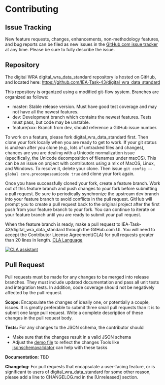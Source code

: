 Contributing
============

## Issue Tracking

New feature requests, changes, enhancements, non-methodology features, and bug reports can be filed as new issues in the
[GitHub.com issue tracker](https://github.com/IEA-Task-43/digital_wra_data_standard/issues) at any time. Please be sure to fully describe the
issue.

<!---For other issues, please email the Task 43 distribution list at `xx`.--->

## Repository

The digital WRA digital_wra_data_standard repository is hosted on GitHub, and located here: https://github.com/IEA-Task-43/digital_wra_data_standard

This repository is organized using a modified git-flow system. Branches are organized as follows:

- master: Stable release version. Must have good test coverage and may not have all the newest features.
- dev: Development branch which contains the newest features. Tests must pass, but code may be unstable.
- feature/xxx: Branch from dev, should reference a GitHub issue number.

To work on a feature, please fork digital_wra_data_standard first. Then clone your fork locally when you are ready to get to work. If your git status is unclean after you clone  (e.g., lots of untracked files and changes), chances are you are dealing with a Unicode normalization issue (specifically, the Unicode decomposition of filenames under macOS). This can be an issue on project with contributors using a mix of MacOS, Linux, and Windows. To resolve it, delete your clone. Then issue `git config --global core.precomposeunicode true` and clone your fork again. 

Once you have successfully cloned your fork, create a feature branch. Work out of this feature branch and push changes to your fork before submitting a pull request.
Be sure to periodically synchronize the upstream dev branch into your feature branch to avoid conflicts in the pull request. GitHub will prompt you to create a pull request back to the original project after the first push from your feature branch to your fork. You can continue to iterate on your feature branch until you are ready to submit your pull request.

When the feature branch is ready, make a pull request to IEA-Task-43/digital_wra_data_standard through the GitHub.com UI. You will need to accept the Contributor License Agreement(CLA) for pull requests greater than 20 lines in length. [CLA Language](https://gist.github.com/Dynorat/231c6d3bc1e75b4e44bcb8b241686e93)

[![CLA assistant](https://cla-assistant.io/readme/badge/IEA-Task-43/digital_wra_data_standard)](https://cla-assistant.io/IEA-Task-43/digital_wra_data_standard)


## Pull Request

Pull requests must be made for any changes to be merged into release branches.
They must include updated documentation and pass all unit tests and integration tests.
In addition, code coverage should not be negatively affected by the pull request.

**Scope:** Encapsulate the changes of ideally one, or potentially a couple, issues.
It is greatly preferable to submit three small pull requests than it is to submit one large pull request.
Write a complete description of these changes in the pull request body.

**Tests:**
For any changes to the JSON schema, the contributor should

* Make sure that the changes result in a valid JSON schema
* Adjust the [demo file](https://github.com/IEA-Task-43/digital_wra_data_standard/blob/master/demo_data/iea43_wra_data_model.json) to reflect the changes
Tools like [jsonschemavalidator](https://www.jsonschemavalidator.net/) can help with these tasks

**Documentation:** TBD
<!---Include any relevant changes to inline documentation, as well as any changes to the RST files located in /sphinx.--->

**Changelog:** For pull requests that encapsulate a user-facing feature, or is significant to users of digital_wra_data_standard for some other reason, please add a line to CHANGELOG.md in the [Unreleased] section.


<!--- ## Documentation Style
TBD
Documentation is written using RST, and is located both inline and within the /sphinx directory.
Any changes to the analysis methodology should be discussed there or offline. Once a methodology change is decided,
create new tickets in this repository towards implementing the change.-->

<!--- ## Testing
TBD but may define guidelines for validating the schema
All code should be paired with a corresponding unit or integration test.
digital_wra_data_standard uses pytest and the built in unittest framework.
For instructions on running tests, please see the [Readme](testing link).-->

